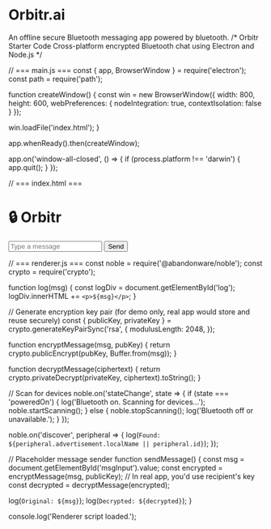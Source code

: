 # Orbitr.ai
An offline secure Bluetooth messaging app powered by bluetooth.
/*
Orbitr Starter Code
Cross-platform encrypted Bluetooth chat using Electron and Node.js
*/

// === main.js ===
const { app, BrowserWindow } = require('electron');
const path = require('path');

function createWindow() {
  const win = new BrowserWindow({
    width: 800,
    height: 600,
    webPreferences: {
      nodeIntegration: true,
      contextIsolation: false
    }
  });

  win.loadFile('index.html');
}

app.whenReady().then(createWindow);

app.on('window-all-closed', () => {
  if (process.platform !== 'darwin') {
    app.quit();
  }
});


// === index.html ===
<!DOCTYPE html>
<html>
<head>
  <meta charset="UTF-8">
  <title>Orbitr</title>
</head>
<body>
  <h1>🔒 Orbitr</h1>
  <input type="text" id="msgInput" placeholder="Type a message" />
  <button onclick="sendMessage()">Send</button>
  <div id="log"></div>

  <script src="renderer.js"></script>
</body>
</html>


// === renderer.js ===
const noble = require('@abandonware/noble');
const crypto = require('crypto');

function log(msg) {
  const logDiv = document.getElementById('log');
  logDiv.innerHTML += `<p>${msg}</p>`;
}

// Generate encryption key pair (for demo only, real app would store and reuse securely)
const { publicKey, privateKey } = crypto.generateKeyPairSync('rsa', {
  modulusLength: 2048,
});

function encryptMessage(msg, pubKey) {
  return crypto.publicEncrypt(pubKey, Buffer.from(msg));
}

function decryptMessage(ciphertext) {
  return crypto.privateDecrypt(privateKey, ciphertext).toString();
}

// Scan for devices
noble.on('stateChange', state => {
  if (state === 'poweredOn') {
    log('Bluetooth on. Scanning for devices...');
    noble.startScanning();
  } else {
    noble.stopScanning();
    log('Bluetooth off or unavailable.');
  }
});

noble.on('discover', peripheral => {
  log(`Found: ${peripheral.advertisement.localName || peripheral.id}`);
});

// Placeholder message sender
function sendMessage() {
  const msg = document.getElementById('msgInput').value;
  const encrypted = encryptMessage(msg, publicKey); // In real app, you'd use recipient's key
  const decrypted = decryptMessage(encrypted);

  log(`Original: ${msg}`);
  log(`Decrypted: ${decrypted}`);
}

console.log('Renderer script loaded.');
